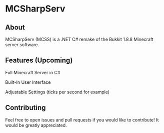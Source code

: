 # MCSharpServ
## About
MCSharpServ (MCSS) is a .NET C# remake of the Bukkit 1.8.8 Minecraft server software.

## Features (Upcoming)
Full Minecraft Server in C#

Built-In User Interface

Adjustable Settings (ticks per second for example)

## Contributing
Feel free to open issues and pull requests if you would like to contribute! It would be greatly appreciated.
